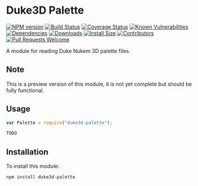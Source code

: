 # Duke3D Palette

[![NPM version][npm-version-image]][npm-url]
[![Build Status][build-status-image]][build-status-url]
[![Coverage Status][coverage-image]][coverage-url]
[![Known Vulnerabilities][vulnerabilities-image]][vulnerabilities-url]
[![Dependencies][dependencies-image]][dependencies-url]
[![Downloads][npm-downloads-image]][npm-url]
[![Install Size][install-size-image]][install-size-url]
[![Contributors][contributors-image]][contributors-url]
[![Pull Requests Welcome][pull-requests-image]][pull-requests-url]

A module for reading Duke Nukem 3D palette files.

## Note

This is a preview version of this module, it is not yet complete but should be fully functional.

## Usage

```javascript
var Palette = require("duke3d-palette");

TODO
```

## Installation

To install this module:
```bash
npm install duke3d-palette
```

[npm-url]: https://www.npmjs.com/package/duke3d-palette
[npm-version-image]: https://img.shields.io/npm/v/duke3d-palette.svg
[npm-downloads-image]: http://img.shields.io/npm/dm/duke3d-palette.svg

[build-status-url]: https://travis-ci.org/nitro404/duke3d-palette
[build-status-image]: https://travis-ci.org/nitro404/duke3d-palette.svg?branch=master

[coverage-url]: https://coveralls.io/github/nitro404/duke3d-palette?branch=master
[coverage-image]: https://coveralls.io/repos/github/nitro404/duke3d-palette/badge.svg?branch=master

[vulnerabilities-url]: https://snyk.io/test/github/nitro404/duke3d-palette?targetFile=package.json
[vulnerabilities-image]: https://snyk.io/test/github/nitro404/duke3d-palette/badge.svg?targetFile=package.json

[dependencies-url]: https://david-dm.org/nitro404/duke3d-palette
[dependencies-image]: https://img.shields.io/david/nitro404/duke3d-palette.svg

[install-size-url]: https://packagephobia.now.sh/result?p=duke3d-palette
[install-size-image]: https://badgen.net/packagephobia/install/duke3d-palette

[contributors-url]: https://github.com/nitro404/duke3d-palette/graphs/contributors
[contributors-image]: https://img.shields.io/github/contributors/nitro404/duke3d-palette.svg

[pull-requests-url]: https://github.com/nitro404/duke3d-palette/pulls
[pull-requests-image]: https://img.shields.io/badge/PRs-welcome-brightgreen.svg
